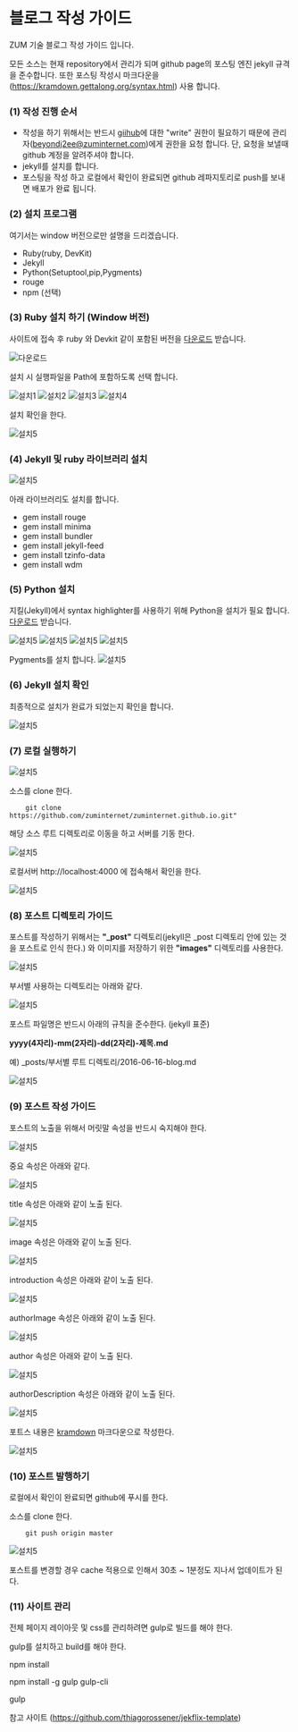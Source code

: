

# 블로그 작성 가이드

ZUM 기술 블로그 작성 가이드 입니다.

모든 소스는 현재 repository에서 관리가 되며 github page의 포스팅 엔진 jekyll 규격을
준수합니다.
또한 포스팅 작성시 마크다운을 (https://kramdown.gettalong.org/syntax.html) 사용 합니다.

### (1) 작성 진행 순서 ###

* 작성을 하기 위해서는 반드시 [giihub]("https://github.com/zuminternet/zuminternet.github.io")에 대한 "write" 권한이 필요하기 때문에
관리자(beyondj2ee@zuminternet.com)에게 권한을 요청 합니다. 단, 요청을 보낼때 github 계정을 알려주셔야 합니다.
* jekyll를 설치를 합니다.
* 포스팅을 작성 하고 로컬에서 확인이 완료되면 github 레파지토리로 push를 보내면 배포가 완료 됩니다.

### (2) 설치 프로그램 ###

여기서는 window 버전으로만 설명을 드리겠습니다.

* Ruby(ruby, DevKit)
* Jekyll
* Python(Setuptool,pip,Pygments)
* rouge
* npm (선택)


### (3) Ruby 설치 하기 (Window 버전) ###

사이트에 접속 후 ruby 와 Devkit 같이 포함된 버전을 [다운로드]("https://rubyinstaller.org/downloads/") 받습니다.

![다운로드](/images/readme/1.png)

설치 시 실행파일을 Path에 포함하도록 선택 합니다.

![설치1](/images/readme/2.png)
![설치2](/images/readme/3.png)
![설치3](/images/readme/4.png)
![설치4](/images/readme/5.png)

설치 확인을 한다.

![설치5](/images/readme/33.png)

### (4) Jekyll 및 ruby 라이브러리 설치  ###
![설치5](/images/readme/7-1.png)

아래 라이브러리도 설치를 합니다.

* gem install rouge
* gem install minima
* gem install bundler
* gem install jekyll-feed
* gem install tzinfo-data
* gem install wdm

### (5) Python 설치  ###

지킬(Jekyll)에서 syntax highlighter를 사용하기 위해 Python을 설치가 필요 합니다.
[다운로드]("https://www.python.org/downloads/") 받습니다.


![설치5](/images/readme/9.png)
![설치5](/images/readme/10.png)
![설치5](/images/readme/11.png)
![설치5](/images/readme/12.png)

Pygments를 설치 합니다.
![설치5](/images/readme/14.png)

### (6) Jekyll 설치 확인  ###

최종적으로 설치가 완료가 되었는지 확인을 합니다.

![설치5](/images/readme/15.png)


### (7) 로컬 실행하기  ###
![설치5](/images/readme/g1-1.png)

소스를 clone 한다.
```text
    git clone https://github.com/zuminternet/zuminternet.github.io.git"
```

해당 소스 루트 디렉토리로 이동을 하고 서버를 기동 한다.

![설치5](/images/readme/20.png)

로컬서버 http://localhost:4000 에 접속해서 확인을 한다. 

![설치5](/images/readme/32_.png)

### (8) 포스트 디렉토리 가이드  ###

포스트를 작성하기 위해서는 **"_post"** 디렉토리(jekyll은 _post 디렉토리 안에 있는 것을 포스트로 인식 한다.) 와 이미지를 저장하기 위한 **"images"** 디렉토리를 사용한다.

![설치5](/images/readme/p2.png)

부서별 사용하는 디렉토리는 아래와 같다.

![설치5](/images/readme/t2.png)

포스트 파일명은 반드시 아래의 규칙을 준수한다.
(jekyll 표준)

**yyyy(4자리)-mm(2자리)-dd(2자리)-제목.md**

예) _posts/부서별 루트 디렉토리/2016-06-16-blog.md


![설치5](/images/readme/p4.png)


### (9) 포스트 작성 가이드  ###


포스트의 노출을 위해서 머릿말 속성을 반드시 숙지해야 한다.

![설치5](/images/readme/23_.png)

중요 속성은 아래와 같다.

![설치5](/images/readme/t1_.png)


title 속성은 아래와 같이 노출 된다.

![설치5](/images/readme/25_.png)

image 속성은 아래와 같이 노출 된다.

![설치5](/images/readme/24.png)


introduction 속성은 아래와 같이 노출 된다.

![설치5](/images/readme/26.png)

authorImage 속성은 아래와 같이 노출 된다.

![설치5](/images/readme/27.png)

author 속성은 아래와 같이 노출 된다.

![설치5](/images/readme/28.png)

authorDescription 속성은 아래와 같이 노출 된다.

![설치5](/images/readme/29.png)

포트스 내용은 [kramdown]("https://kramdown.gettalong.org/syntax.html") 마크다운으로 작성한다.

![설치5](/images/readme/p99.png)


### (10) 포스트 발행하기  ###

로컬에서 확인이 완료되면 github에 푸시를 한다.

소스를 clone 한다.
```text
    git push origin master
```

![설치5](/images/readme/p12.png)

포스트를 변경할 경우 cache 적용으로 인해서 30초 ~ 1분정도 지나서 업데이트가 된다.


### (11) 사이트 관리  ###

전체 페이지 레이아웃 및 css를 관리하려면 gulp로 빌드를 해야 한다.

gulp를 설치하고 build를 해야 한다.

npm install <br/>

npm install -g gulp gulp-cli <br/>

gulp <br/>

참고 사이트 (https://github.com/thiagorossener/jekflix-template)


